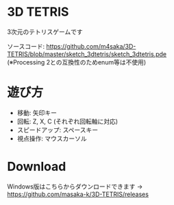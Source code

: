 # 3D TETRIS
3次元のテトリスゲームです

ソースコード: https://github.com/m4saka/3D-TETRIS/blob/master/sketch_3dtetris/sketch_3dtetris.pde  
(※Processing 2との互換性のためenum等は不使用)

# 遊び方
- 移動: 矢印キー
- 回転: Z, X, C (それぞれ回転軸に対応)
- スピードアップ: スペースキー
- 視点操作: マウスカーソル

# Download
Windows版はこちらからダウンロードできます
→ https://github.com/masaka-k/3D-TETRIS/releases

